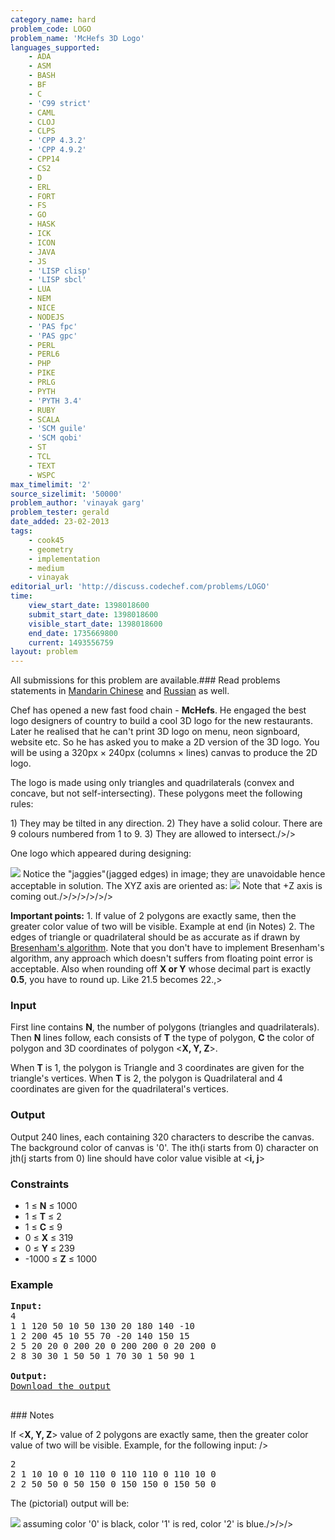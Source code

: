 ```yaml
---
category_name: hard
problem_code: LOGO
problem_name: 'McHefs 3D Logo'
languages_supported:
    - ADA
    - ASM
    - BASH
    - BF
    - C
    - 'C99 strict'
    - CAML
    - CLOJ
    - CLPS
    - 'CPP 4.3.2'
    - 'CPP 4.9.2'
    - CPP14
    - CS2
    - D
    - ERL
    - FORT
    - FS
    - GO
    - HASK
    - ICK
    - ICON
    - JAVA
    - JS
    - 'LISP clisp'
    - 'LISP sbcl'
    - LUA
    - NEM
    - NICE
    - NODEJS
    - 'PAS fpc'
    - 'PAS gpc'
    - PERL
    - PERL6
    - PHP
    - PIKE
    - PRLG
    - PYTH
    - 'PYTH 3.4'
    - RUBY
    - SCALA
    - 'SCM guile'
    - 'SCM qobi'
    - ST
    - TCL
    - TEXT
    - WSPC
max_timelimit: '2'
source_sizelimit: '50000'
problem_author: 'vinayak garg'
problem_tester: gerald
date_added: 23-02-2013
tags:
    - cook45
    - geometry
    - implementation
    - medium
    - vinayak
editorial_url: 'http://discuss.codechef.com/problems/LOGO'
time:
    view_start_date: 1398018600
    submit_start_date: 1398018600
    visible_start_date: 1398018600
    end_date: 1735669800
    current: 1493556759
layout: problem
---
```

All submissions for this problem are available.###  Read problems statements in [Mandarin Chinese](http://www.codechef.com/download/translated/COOK45/mandarin/LOGO.pdf) and [Russian](http://www.codechef.com/download/translated/COOK45/russian/LOGO.pdf) as well.

Chef has opened a new fast food chain - **McHefs**. He engaged the best logo designers of country to build a cool 3D logo for the new restaurants. Later he realised that he can't print 3D logo on menu, neon signboard, website etc. So he has asked you to make a 2D version of the 3D logo. You will be using a 320px × 240px (columns × lines) canvas to produce the 2D logo.

The logo is made using only triangles and quadrilaterals (convex and concave, but not self-intersecting). These polygons meet the following rules:

1\) They may be tilted in any direction.
2\) They have a solid colour. There are 9 colours numbered from 1 to 9.
3\) They are allowed to intersect./>/>

One logo which appeared during designing:

![](//www.codechef.com/download/x2yqVkc.png)
Notice the "jaggies"(jagged edges) in image; they are unavoidable hence acceptable in solution.
The XYZ axis are oriented as:
![](//www.codechef.com/download/Xb82VFH.png)
Note that +Z axis is coming out./>/>/>/>/>/>

**Important points:**
1\. If  value of 2 polygons are exactly same, then the greater color value of two will be visible. Example at end (in Notes)
2\. The edges of triangle or quadrilateral should be as accurate as if drawn by [Bresenham's algorithm](http://en.wikipedia.org/wiki/Bresenham%27s_line_algorithm). Note that you don't have to implement Bresenham's algorithm, any approach which doesn't suffers from floating point error is acceptable. Also when rounding off **X or Y** whose decimal part is exactly **0.5**, you have to round up. Like 21.5 becomes 22.,>

### Input

First line contains **N**, the number of polygons (triangles and quadrilaterals). Then **N** lines follow, each consists of **T** the type of polygon, **C** the color of polygon and 3D coordinates of polygon <**X, Y, Z**>.

When **T** is 1, the polygon is Triangle and 3 coordinates are given for the triangle's vertices. When **T** is 2, the polygon is Quadrilateral and 4 coordinates are given for the quadrilateral's vertices.

### Output

Output 240 lines, each containing 320 characters to describe the canvas. The background color of canvas is '0'. The ith(i starts from 0) character on jth(j starts from 0) line should have color value visible at <**i, j**>

### Constraints

- 1 ≤ **N** ≤ 1000
- 1 ≤ **T** ≤ 2
- 1 ≤ **C** ≤ 9
- 0 ≤ **X** ≤ 319
- 0 ≤ **Y** ≤ 239
- -1000 ≤ **Z** ≤ 1000

### Example

<pre><b>Input:</b>
4
1 1 120 50 10 50 130 20 180 140 -10
1 2 200 45 10 55 70 -20 140 150 15
2 5 20 20 0 200 20 0 200 200 0 20 200 0
2 8 30 30 1 50 50 1 70 30 1 50 90 1

<b>Output:</b>
<a href="/download/sample.out">Download the output</a>

</pre>### Notes
If <**X, Y, Z**> value of 2 polygons are exactly same, then the greater color value of two will be visible. Example, for the following input:
/>

<pre>2
2 1 10 10 0 10 110 0 110 110 0 110 10 0
2 2 50 50 0 50 150 0 150 150 0 150 50 0
</pre>The (pictorial) output will be:
![](//www.codechef.com/download/hR8s1dO.png)
assuming color '0' is black, color '1' is red, color '2' is blue./>/>/>
